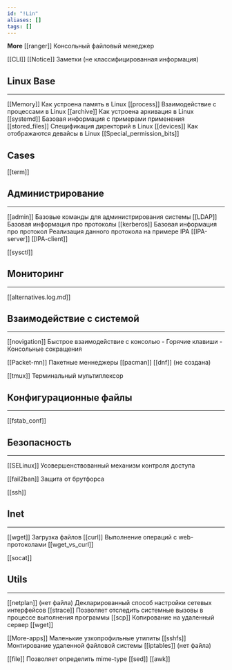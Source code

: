 ```yaml
---
id: "!Lin"
aliases: []
tags: []
---
```

**More**
[[ranger]]
    Консольный файловый менеджер

[[CLI]]
[[Notice]]
    Заметки (не классифицированная информация)


## Linux Base
---
[[Memory]]
    Как устроена память в Linux
[[process]]
    Взаимодействие с процессами в Linux
[[archive]]
    Как устроена архивация в Linux
[[systemd]]
    Базовая информация с примерами применения
[[stored_files]]
    Спецификация директорий в Linux
[[devices]]
    Как отображаются девайсы в Linux
[[Special_permission_bits]]

## Cases
[[term]]


## Администрирование
---
[[admin]]
    Базовые команды для администрирования системы
[[LDAP]]
    Базовая информация про протоколы
[[kerberos]]
    Базовая информация про протокол
    Реализация данного протокола на примере IPA
    [[IPA-server]]
    [[IPA-client]]

[[sysctl]]


## Мониторинг
---
[[alternatives.log.md]]


## Взаимодействие с системой
---
[[novigation]]
    Быстрое взаимодействие с консолью
    - Горячие клавиши
    - Консольные сокращения

[[Packet-mn]]
    Пакетные меннеджеры
    [[pacman]]
    [[dnf]] (не создана)

[[tmux]]
    Терминальный мультиплексор


## Конфигурационные файлы
---
[[fstab_conf]]


## Безопасность
---
[[SELinux]]
Усовершенствованный механизм контроля доступа

[[fail2ban]]
    Защита от брутфорса

[[ssh]]


## Inet
---
[[wget]]
    Загрузка файлов
[[curl]]
    Выполнение операций с web-протоколами
[[wget_vs_curl]]

[[socat]]


## Utils
---
[[netplan]] (нет файла)
    Декларированный способ настройки сетевых интерфейсов
[[strace]]
    Позволяет отследить системные вызовы в процессе выполнения программы
[[scp]]
    Копирование на удаленный сервер
[[wget]]

[[More-apps]]
    Маленькие узкопрофильные утилиты
[[sshfs]]
    Монтирование удаленной файловой системы
[[iptables]] (нет файла)

[[file]]
    Позволяет определить mime-type
[[sed]]
[[awk]]
